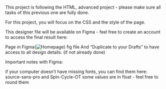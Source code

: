 This project is following the HTML, advanced project - please make sure all tasks of this previous one are fully done.

For this project, you will focus on the CSS and the style of the page.

This designer file will be available on Figma - feel free to create an account to access the final result here:

Page in Figma(<img src="https://intranet.aluswe.com/rltoken/BOC4LSHhGgn-RudlXjuUKg" alt="Homepage">)
fig file
And “Duplicate to your Drafts” to have access to all design details. (if not already done)

Important notes with Figma:

if your computer doesn’t have missing fonts, you can find them here: source-sans-pro and Spin-Cycle-OT
some values are in float - feel free to round them